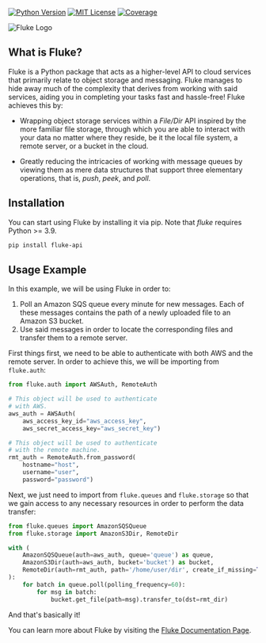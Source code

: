 <!-- PROJECT BADGES -->
[![Python Version][python-shield]][python-url]
[![MIT License][license-shield]][license-url]
[![Coverage][coverage-shield]][coverage-url]

![Fluke Logo](docs/source/logo.png)

<!-- What is Fluke? -->
## What is Fluke?

Fluke is a Python package that acts as a higher-level API to
cloud services that primarily relate to object storage and
messaging. Fluke manages to hide away much of the complexity
that derives from working with said services, aiding you in
completing your tasks fast and hassle-free! Fluke achieves this by:

* Wrapping object storage services within a *File/Dir* API
  inspired by the more familiar file storage, through which
  you are able to interact with your data no matter where
  they reside, be it the local file system, a remote server,
  or a bucket in the cloud.

* Greatly reducing the intricacies of working with message
  queues by viewing them as mere data structures that support
  three elementary operations, that is, *push*, *peek*, and *poll*.


<!-- Installation -->
## Installation

You can start using Fluke by installing it via pip.
Note that *fluke* requires Python >= 3.9.

```sh
pip install fluke-api
```


<!-- Usage example -->
## Usage Example

In this example, we will be using Fluke in order to:

1. Poll an Amazon SQS queue every minute for new messages. Each of these messages
   contains the path of a newly uploaded file to an Amazon S3 bucket.
2. Use said messages in order to locate the corresponding files and transfer
   them to a remote server.

First things first, we need to be able to authenticate with both AWS
and the remote server. In order to achieve this, we will be importing
from ``fluke.auth``:

```python
from fluke.auth import AWSAuth, RemoteAuth

# This object will be used to authenticate
# with AWS.
aws_auth = AWSAuth(
    aws_access_key_id="aws_access_key",
    aws_secret_access_key="aws_secret_key")

# This object will be used to authenticate
# with the remote machine.
rmt_auth = RemoteAuth.from_password(
    hostname="host",
    username="user",
    password="password")
```

Next, we just need to import from ``fluke.queues`` and ``fluke.storage``
so that we gain access to any necessary resources in order to perform
the data transfer:

```python
from fluke.queues import AmazonSQSQueue
from fluke.storage import AmazonS3Dir, RemoteDir

with (
    AmazonSQSQueue(auth=aws_auth, queue='queue') as queue,
    AmazonS3Dir(auth=aws_auth, bucket='bucket') as bucket,
    RemoteDir(auth=rmt_auth, path='/home/user/dir', create_if_missing=True) as rmt_dir
):
    for batch in queue.poll(polling_frequency=60):
        for msg in batch:
            bucket.get_file(path=msg).transfer_to(dst=rmt_dir)
```

And that's basically it!

You can learn more about Fluke by visiting the [Fluke Documentation Page][docs-url].


<!-- MARKDOWN LINKS & IMAGES -->
[python-shield]: https://img.shields.io/badge/python-3.9+-blue
[python-url]: https://www.python.org/downloads/release/python-390/
[license-shield]: https://img.shields.io/badge/license-MIT-red
[license-url]: https://github.com/manoss96/fluke/blob/main/LICENSE
[coverage-shield]: https://coveralls.io/repos/github/manoss96/fluke/badge.svg?branch=main&service=github
[coverage-url]: https://coveralls.io/github/manoss96/fluke?branch=main
[docs-url]: https://fluke.readthedocs.io/en/latest/
